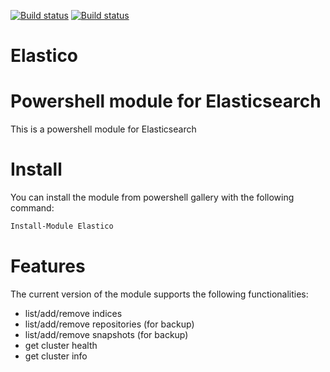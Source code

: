 [![Build status](https://ci.appveyor.com/api/projects/status/t41yax28y0yik0if/branch/master?svg=true)](https://ci.appveyor.com/project/gigi81/elastico/branch/master)
[![Build status](https://ci.appveyor.com/api/projects/status/t41yax28y0yik0if/branch/stable?svg=true)](https://ci.appveyor.com/project/gigi81/elastico/branch/stable)

# Elastico
Powershell module for Elasticsearch
============

This is a powershell module for Elasticsearch

Install
============

You can install the module from powershell gallery with the following command:
```powershell
Install-Module Elastico
```

Features
============

The current version of the module supports the following functionalities:
- list/add/remove indices
- list/add/remove repositories (for backup)
- list/add/remove snapshots (for backup)
- get cluster health
- get cluster info

